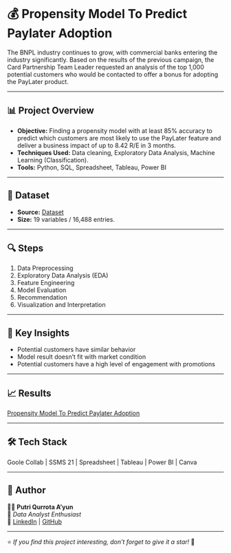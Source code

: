 # 💰 Propensity Model To Predict Paylater Adoption

The BNPL industry continues to grow, with commercial banks entering the industry significantly. Based on the results of the previous campaign, the Card Partnership Team Leader requested an analysis of the top 1,000 potential customers who would be contacted to offer a bonus for adopting the PayLater product.

---

## 📊 Project Overview
- **Objective:** Finding a propensity model with at least 85% accuracy to predict which customers are most likely to use the PayLater feature and deliver a business impact of  up to 8.42 R/E in 3 months. 
- **Techniques Used:** Data cleaning, Exploratory Data Analysis, Machine Learning (Classification). 
- **Tools:** Python, SQL, Spreadsheet, Tableau, Power BI

---

## 🧩 Dataset
- **Source:** [Dataset](https://docs.google.com/spreadsheets/d/1kcKXQbT8EG30kT-2zn6yxVenDFZE2kcUAnMv26LwpeU/edit?usp=drive_link)
- **Size:** 19 variables / 16,488 entries.
  
---

## 🔍 Steps
1. Data Preprocessing  
2. Exploratory Data Analysis (EDA)   
4. Feature Engineering
5. Model Evaluation
6. Recommendation
7. Visualization and Interpretation

---

## 🚀 Key Insights
- Potential customers have similar behavior
- Model result doesn’t fit with market condition
- Potential customers have a high level of engagement with promotions

---

## 📈 Results
[Propensity Model To Predict Paylater Adoption](https://drive.google.com/file/d/1Xz9YlnT9169Ii5N-sktlpZ-s8C4Lb9SM/view?usp=drive_link)

---

## 🛠️ Tech Stack
Goole Collab | SSMS 21 | Spreadsheet | Tableau | Power BI | Canva

---
## 💬 Author
👩‍💻 **Putri Qurrota A’yun**  
📍 *Data Analyst Enthusiast*  
🔗 [LinkedIn](https://linkedin.com/in/putriqurrotaayun) | [GitHub](https://github.com/putriqurrotaayun)

---

⭐ *If you find this project interesting, don’t forget to give it a star!* 🌟
